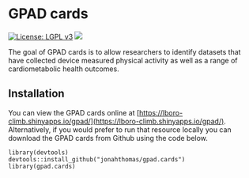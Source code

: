 # GPAD cards

[![License: LGPL v3](https://img.shields.io/badge/License-LGPL_v3-blue.svg)](https://www.gnu.org/licenses/lgpl-3.0)
[![](https://img.shields.io/badge/Shiny-shinyapps.io-blue?style=flat&labelColor=white&logo=RStudio&logoColor=blue)]([https://climb.shinyapps.io/gpad/](https://lboro-climb.shinyapps.io/gpad/))

The goal of GPAD cards is to allow researchers to identify datasets that have collected device measured physical activity as well as a range of cardiometabolic health outcomes. 

## Installation

You can view the GPAD cards online at [https://lboro-climb.shinyapps.io/gpad/](https://lboro-climb.shinyapps.io/gpad/). Alternatively, if you would prefer to run that resource locally you can download the GPAD cards from Github using the code below. 

```{r}
library(devtools)
devtools::install_github("jonahthomas/gpad.cards")
library(gpad.cards)
```

